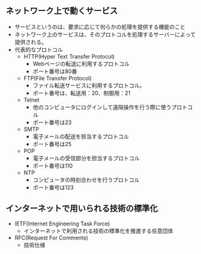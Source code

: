## ネットワーク上で動くサービス
- サービスというのは、要求に応じて何らかの処理を提供する機能のこと
- ネットワーク上のサービスは、そのプロトコルを処理するサーバーによって提供される。
- 代表的なプロトコル
  - HTTP(Hyper Text Transfer Protocol)
    - Webページの転送に利用するプロトコル
    - ポート番号は80番
  - FTP(File Transfer Protocol)
    - ファイル転送サービスに利用するプロトコル。
    - ポート番号は、転送用：20、制御用：21
  - Telnet
    - 他のコンピュータにログインして遠隔操作を行う際に使うプロトコル
    - ポート番号は23
  - SMTP
    - 電子メールの配送を担当するプロトコル
    - ポート番号は25
  - POP
    - 電子メールの受信部分を担当するプロトコル
    - ポート番号は110
  - NTP
    - コンピュータの時刻合わせを行うプロトコル
    - ポート番号は123

## インターネットで用いられる技術の標準化
- IETF(Internet Engineering Task Force)
  - インターネットで利用される技術の標準化を推進する任意団体
- RFC(Request For Comments)
  - 技術仕様

